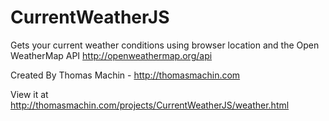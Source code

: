 # CurrentWeatherJS
Gets your current weather conditions using browser location and the Open WeatherMap API http://openweathermap.org/api

Created By Thomas Machin - http://thomasmachin.com

View it at http://thomasmachin.com/projects/CurrentWeatherJS/weather.html
